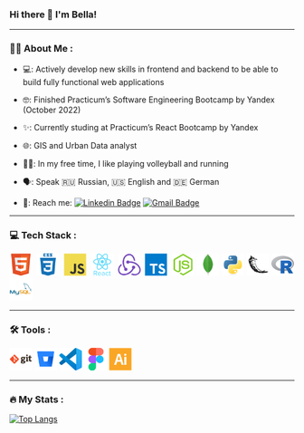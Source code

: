 ### Hi there 👋 I'm Bella!

---

### :woman_technologist: About Me :

- 💻: Actively develop new skills in frontend and backend to be able to build fully functional web applications

- 🤓: Finished Practicum’s Software Engineering Bootcamp by Yandex (October 2022)

- ✨: Currently studing at Practicum’s React Bootcamp by Yandex 

- 🌐: GIS and Urban Data analyst 

- 🏃‍♀️: In my free time, I like playing volleyball and running 

- 🗣️: Speak 🇷🇺 Russian, 🇺🇸 English and 🇩🇪 German  
 
- 📩: Reach me: [![Linkedin Badge](https://img.shields.io/badge/LinkedIn-blue?style=for-the-badge&logo=linkedin&logoColor=white)](https://www.linkedin.com/in/bella-mironova-64b01a222/) [![Gmail Badge](https://img.shields.io/badge/Gmail-D14836?style=for-the-badge&logo=gmail&logoColor=white)](mailto:bellamironova@gmail.com) 

---

### 💻 Tech Stack :
<div>
  <img src="https://github.com/devicons/devicon/blob/master/icons/html5/html5-original.svg" title="HTML5" alt="HTML" width="40" height="40"/>&nbsp;
    <img src="https://github.com/devicons/devicon/blob/master/icons/css3/css3-plain-wordmark.svg"  title="CSS3" alt="CSS" width="40" height="40"/>&nbsp;
   <img src="https://github.com/devicons/devicon/blob/master/icons/javascript/javascript-original.svg" title="JavaScript" alt="JavaScript" width="40" height="40"/>&nbsp;
  <img src="https://github.com/devicons/devicon/blob/master/icons/react/react-original-wordmark.svg" title="React" alt="React" width="40" height="40"/>&nbsp;
    <img src="https://github.com/devicons/devicon/blob/master/icons/redux/redux-original.svg" title="Redux" alt="Redux" width="40" height="40"/>&nbsp;
    <img src="https://github.com/devicons/devicon/blob/master/icons/typescript/typescript-original.svg" title="Typescript" alt="Typescript" width="40" height="40"/>&nbsp;
  <img src="https://github.com/devicons/devicon/blob/master/icons/nodejs/nodejs-original.svg" title="Node.js" **alt="Node.js" width="40" height="40"/>
  <img src="https://github.com/devicons/devicon/blob/master/icons/mongodb/mongodb-original.svg" title="MongoDB" **alt="MongoDB" width="40" height="40"/>
    <img src="https://github.com/devicons/devicon/blob/master/icons/python/python-original.svg" title="Python" **alt="Python" width="40" height="40"/>
      <img src="https://github.com/devicons/devicon/blob/master/icons/flask/flask-original.svg" title="Flask" **alt="Flask" width="40" height="40"/>
        <img src="https://github.com/devicons/devicon/blob/master/icons/r/r-original.svg" title="R" **alt="R" width="40" height="40"/>
    <img src="https://github.com/devicons/devicon/blob/master/icons/mysql/mysql-original-wordmark.svg" title="MySQL"  alt="MySQL" width="40" height="40"/>&nbsp;
  
</div>

---

### :hammer_and_wrench: Tools :
<div>
 <img src="https://github.com/devicons/devicon/blob/master/icons/git/git-original-wordmark.svg" title="Git" **alt="Git" width="40" height="40"/>
 <img src="https://github.com/devicons/devicon/blob/master/icons/bitbucket/bitbucket-original.svg" title="Bitbucket" **alt="Bitbucket" width="40" height="40"/>
 <img src="https://github.com/devicons/devicon/blob/master/icons/vscode/vscode-original.svg" title="VSCode" **alt="VSCode" width="40" height="40"/>
 <img src="https://github.com/devicons/devicon/blob/master/icons/figma/figma-original.svg" title="Figma" **alt="Figma" width="40" height="40"/>
 <img src="https://github.com/devicons/devicon/blob/master/icons/illustrator/illustrator-plain.svg" title="Illustrator" **alt="Illustrator" width="40" height="40"/>
</div>


---

### :fire: My Stats :

[![Top Langs](https://github-readme-stats.vercel.app/api/top-langs/?username=bella-mir&layout=compact)](https://github.com/anuraghazra/github-readme-stats)

<!--
**belka-mironova/belka-mironova** is a ✨ _special_ ✨ repository because its `README.md` (this file) appears on your GitHub profile.
